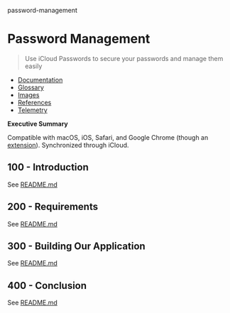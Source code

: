 password-management
# Password Management

> Use iCloud Passwords to secure your passwords and manage them easily

- [Documentation](./DOCUMENTATION.md)
- [Glossary](./GLOSSARY.md)
- [Images](./IMAGES.md)
- [References](./REFERENCES.md)
- [Telemetry](./TELEMETRY.md)

**Executive Summary**

Compatible with macOS, iOS, Safari, and Google Chrome (though an [extension](https://chromewebstore.google.com/detail/icloud-passwords/pejdijmoenmkgeppbflobdenhhabjlaj)). Synchronized through iCloud.

## 100 - Introduction

See [README.md](./100/README.md)

## 200 - Requirements

See [README.md](./200/README.md)

## 300 - Building Our Application

See [README.md](./300/README.md)

## 400 - Conclusion

See [README.md](./400/README.md)
